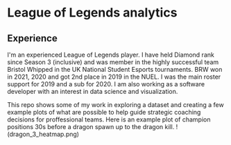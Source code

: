 # League of Legends analytics
## Experience
I'm an experienced League of Legends player. I have held Diamond rank since Season 3 (inclusive) and was member in the highly successful team Bristol Whipped in the UK National Student Esports tournaments. BRW won in 2021, 2020 and got 2nd place in 2019 in the NUEL. I was the main roster support for 2019 and a sub for 2020.
I am also working as a software developer with an interest in data science and visualization.

This repo shows some of my work in exploring a dataset and creating a few example plots of what are possible to help guide strategic coaching decisions for proffessional teams.
Here is an example plot of champion positions 30s before a dragon spawn up to the dragon kill.
!(dragon_3_heatmap.png)